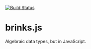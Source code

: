 [![Build Status](https://travis-ci.org/ianthehenry/brinks.svg)](https://travis-ci.org/ianthehenry/brinks)

# brinks.js

Algebraic data types, but in JavaScript.
